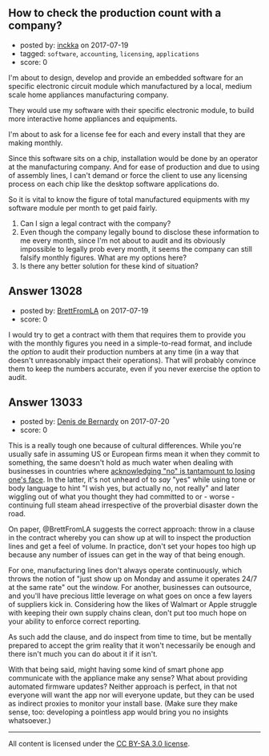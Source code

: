 ## How to check the production count with a company?

- posted by: [inckka](https://stackexchange.com/users/1765932/inckka) on 2017-07-19
- tagged: `software`, `accounting`, `licensing`, `applications`
- score: 0

<p>I'm about to design, develop and provide an embedded software for an specific electronic circuit module which manufactured by a local, medium scale home appliances manufacturing company. </p>

<p>They would use my software with their specific electronic module, to build more interactive home appliances and equipments.</p>

<p>I'm about to ask for a license fee for each and every install that they are making monthly.</p>

<p>Since this software sits on a chip, installation would be done by an operator at the manufacturing company. And for ease of production and due to using of assembly lines, I can't demand or force the client to use any licensing process on each chip like the desktop software applications do.</p>

<p>So it is vital to know the figure of total manufactured equipments with my software module per month to get paid fairly.</p>

<ol>
<li>Can I sign a legal contract with the company?</li>
<li>Even though the company legally bound to disclose these information
to me every month, since I'm not about to audit and its obviously
impossible to legally prob every month, it seems the company can
still falsify monthly figures. What are my options here?</li>
<li>Is there any better solution for these kind of situation?</li>
</ol>



## Answer 13028

- posted by: [BrettFromLA](https://stackexchange.com/users/2813127/brettfromla) on 2017-07-19
- score: 0

<p>I would try to get a contract with them that requires them to provide you with the monthly figures you need in a simple-to-read format, and include the <em>option</em> to audit their production numbers at any time (in a way that doesn't unreasonably impact their operations). That will probably convince them to keep the numbers accurate, even if you never exercise the option to audit.</p>



## Answer 13033

- posted by: [Denis de Bernardy](https://stackexchange.com/users/182468/denis-de-bernardy) on 2017-07-20
- score: 0

<p>This is a really tough one because of cultural differences. While you're usually safe in assuming US or European firms mean it when they commit to something, the same doesn't hold as much water when dealing with businesses in countries where <a href="https://hbr.org/2015/10/when-culture-doesnt-translate" rel="nofollow noreferrer">acknowledging "no" is tantamount to losing one's face</a>. In the latter, it's not unheard of to <em>say</em> "yes" while using tone or body language to hint "I wish yes, but actually no, not really" and later wiggling out of what you thought they had committed to or - worse - continuing full steam ahead irrespective of the proverbial disaster down the road.</p>

<p>On paper, @BrettFromLA suggests the correct approach: throw in a clause in the contract whereby you can show up at will to inspect the production lines and get a feel of volume. In practice, don't set your hopes too high up because any number of issues can get in the way of that being enough.</p>

<p>For one, manufacturing lines don't always operate continuously, which throws the notion of "just show up on Monday and assume it operates 24/7 at the same rate" out the window. For another, businesses can outsource, and you'll have precious little leverage on what goes on once a few layers of suppliers kick in. Considering how the likes of Walmart or Apple struggle with keeping their own supply chains clean, don't put too much hope on your ability to enforce correct reporting.</p>

<p>As such add the clause, and do inspect from time to time, but be mentally prepared to accept the grim reality that it won't necessarily be enough and there isn't much you can do about it if it isn't.</p>

<p>With that being said, might having some kind of smart phone app communicate with the appliance make any sense? What about providing automated firmware updates? Neither approach is perfect, in that not everyone will want the app nor will everyone update, but they can be used as indirect proxies to monitor your install base. (Make sure they make sense, too: developing a pointless app would bring you no insights whatsoever.) </p>




---

All content is licensed under the [CC BY-SA 3.0 license](https://creativecommons.org/licenses/by-sa/3.0/).
